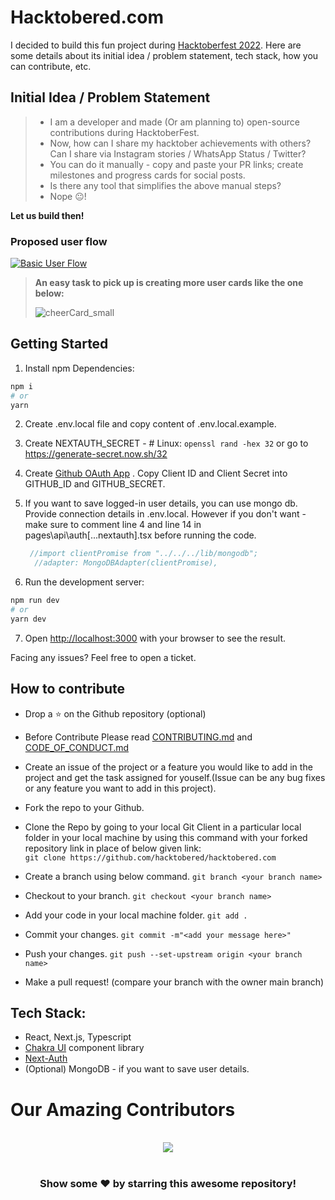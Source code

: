 # Hacktobered.com

I decided to build this fun project during [Hacktoberfest 2022](https://hacktoberfest.com/).
Here are some details about its initial idea / problem statement, tech stack, how you can contribute, etc.

## Initial Idea / Problem Statement

> - I am a developer and made (Or am planning to) open-source contributions during HacktoberFest. 
> - Now, how can I share my hacktober achievements with others? Can I share via Instagram stories / WhatsApp Status / Twitter?
> - You can do it manually - copy and paste your PR links; create milestones and progress cards for social posts.
> - Is there any tool that simplifies the above manual steps?
> - Nope 😐!

**Let us build then!**

### Proposed user flow

[![Basic User Flow](https://hacktobered.s3.us-west-2.amazonaws.com/hacktoberpoc.png)](https://www.youtube.com/shorts/636Fm5RP4aU)

> **An easy task to pick up is creating more user cards like the one below:**
>
> ![cheerCard_small](https://user-images.githubusercontent.com/14895768/195179754-7cf72ff6-9675-467b-a5a0-07c87c9434db.png)


## Getting Started

1. Install npm Dependencies:

```bash
npm i
# or
yarn
```

2. Create .env.local file and copy content of .env.local.example.
   
3. Create NEXTAUTH_SECRET - # Linux: `openssl rand -hex 32` or go to https://generate-secret.now.sh/32

4. Create [Github OAuth App](https://github.com/organizations/hacktobered/settings/applications) . Copy Client ID and Client Secret into GITHUB_ID and GITHUB_SECRET.

5. If you want to save logged-in user details, you can use mongo db. Provide connection details in .env.local. However if you don't want - make sure to comment line 4 and line 14 in pages\api\auth\[...nextauth].tsx before running the code.

   ```js
    //import clientPromise from "../../../lib/mongodb";
     //adapter: MongoDBAdapter(clientPromise),
   ```

6. Run the development server:

```bash
npm run dev
# or
yarn dev
```

7. Open [http://localhost:3000](http://localhost:3000) with your browser to see the result.

Facing any issues? Feel free to open a ticket.

## How to contribute

- Drop a :star: on the Github repository (optional)<br/>

- Before Contribute Please read [CONTRIBUTING.md](https://github.com/hacktobered/hacktobered.com/blob/main/CONTRIBUTING.md) and [CODE_OF_CONDUCT.md](https://github.com/hacktobered/hacktobered.com/blob/main/CODE_OF_CONDUCT.md)

- Create an issue of the project or a feature you would like to add in the project and get the task assigned for youself.(Issue can be any bug fixes or any feature you want to add in this project).

- Fork the repo to your Github.<br/>

- Clone the Repo by going to your local Git Client in a particular local folder in your local machine by using this command with your forked repository link in place of below given link: <br/>
  `git clone https://github.com/hacktobered/hacktobered.com`
- Create a branch using below command.
  `git branch <your branch name>`
- Checkout to your branch.
  `git checkout <your branch name>`
- Add your code in your local machine folder.
  `git add . `
- Commit your changes.
  `git commit -m"<add your message here>"`
- Push your changes.
  `git push --set-upstream origin <your branch name>`

- Make a pull request! (compare your branch with the owner main branch)

## Tech Stack:

- React, Next.js, Typescript
- [Chakra UI](https://chakra-ui.com/) component library
- [Next-Auth](https://next-auth.js.org/)
- (Optional) MongoDB - if you want to save user details.


# Our Amazing Contributors
<br>
<div align="center">

<a href="https://github.com/hacktobered/hacktobered.com/contributors">
  <img src="https://contrib.rocks/image?repo=hacktobered/hacktobered.com&&max=817" />
</a>
</div>

<br>
<div align="center">
<h3>Show some ❤️ by starring this awesome repository!</h3>
</div>
